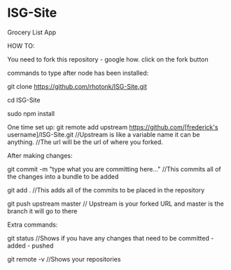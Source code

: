 # ISG-Site
Grocery List App

HOW TO:

You need to fork this repository - google how. click on the fork button

commands to type after node has been installed:

git clone https://github.com/rhotonk/ISG-Site.git

cd ISG-Site

sudo npm install



One time set up:
git remote add upstream https://github.com/[frederick's username]/ISG-Site.git 
//Upstream is like a variable name it can be anything. 
//The url will be the url of where you forked.



After making changes:

git commit -m "type what you are committing here..." //This commits all of the changes into a bundle to be added

git add . //This adds all of the commits to be placed in the repository

git push upstream master // Upstream is your forked URL and master is the branch it will go to there


Extra commands:

git status //Shows if you have any changes that need to be committed - added - pushed

git remote -v //Shows your repositories
